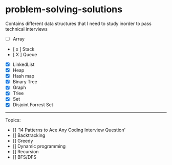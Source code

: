 # problem-solving-solutions

Contains different data structures that I need to study inorder to pass technical interviews


- [ ] Array
- [ x ] Stack
- [ X ] Queue
- [X] LinkedList
- [x] Heap
- [x] Hash map
- [x] Binary Tree
- [x] Graph
- [x] Triee
- [x] Set
- [x] Disjoint Forrest Set

------------------------------------------------------------
Topics:

- [] '14 Patterns to Ace Any Coding Interview Question'
- [] Backtracking
- [] Greedy
- [] Dynamic programming
- [] Recursion
- [] BFS/DFS
